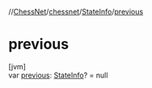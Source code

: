 //[ChessNet](../../../index.md)/[chessnet](../index.md)/[StateInfo](index.md)/[previous](previous.md)

# previous

[jvm]\
var [previous](previous.md): [StateInfo](index.md)? = null
